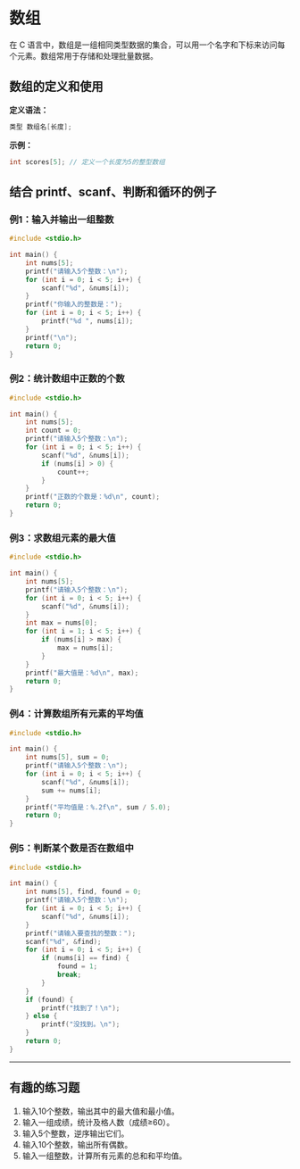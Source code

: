 # 数组

在 C 语言中，数组是一组相同类型数据的集合，可以用一个名字和下标来访问每个元素。数组常用于存储和处理批量数据。

## 数组的定义和使用

**定义语法：**
```c
类型 数组名[长度];
```

**示例：**
```c
int scores[5]; // 定义一个长度为5的整型数组
```

## 结合 printf、scanf、判断和循环的例子

### 例1：输入并输出一组整数
```c
#include <stdio.h>

int main() {
    int nums[5];
    printf("请输入5个整数：\n");
    for (int i = 0; i < 5; i++) {
        scanf("%d", &nums[i]);
    }
    printf("你输入的整数是：");
    for (int i = 0; i < 5; i++) {
        printf("%d ", nums[i]);
    }
    printf("\n");
    return 0;
}
```

### 例2：统计数组中正数的个数
```c
#include <stdio.h>

int main() {
    int nums[5];
    int count = 0;
    printf("请输入5个整数：\n");
    for (int i = 0; i < 5; i++) {
        scanf("%d", &nums[i]);
        if (nums[i] > 0) {
            count++;
        }
    }
    printf("正数的个数是：%d\n", count);
    return 0;
}
```

### 例3：求数组元素的最大值
```c
#include <stdio.h>

int main() {
    int nums[5];
    printf("请输入5个整数：\n");
    for (int i = 0; i < 5; i++) {
        scanf("%d", &nums[i]);
    }
    int max = nums[0];
    for (int i = 1; i < 5; i++) {
        if (nums[i] > max) {
            max = nums[i];
        }
    }
    printf("最大值是：%d\n", max);
    return 0;
}
```

### 例4：计算数组所有元素的平均值
```c
#include <stdio.h>

int main() {
    int nums[5], sum = 0;
    printf("请输入5个整数：\n");
    for (int i = 0; i < 5; i++) {
        scanf("%d", &nums[i]);
        sum += nums[i];
    }
    printf("平均值是：%.2f\n", sum / 5.0);
    return 0;
}
```

### 例5：判断某个数是否在数组中
```c
#include <stdio.h>

int main() {
    int nums[5], find, found = 0;
    printf("请输入5个整数：\n");
    for (int i = 0; i < 5; i++) {
        scanf("%d", &nums[i]);
    }
    printf("请输入要查找的整数：");
    scanf("%d", &find);
    for (int i = 0; i < 5; i++) {
        if (nums[i] == find) {
            found = 1;
            break;
        }
    }
    if (found) {
        printf("找到了！\n");
    } else {
        printf("没找到。\n");
    }
    return 0;
}
```

---

## 有趣的练习题

1. 输入10个整数，输出其中的最大值和最小值。
2. 输入一组成绩，统计及格人数（成绩≥60）。
3. 输入5个整数，逆序输出它们。
4. 输入10个整数，输出所有偶数。
5. 输入一组整数，计算所有元素的总和和平均值。